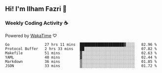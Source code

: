 ## Hi! I'm Ilham Fazri 👋

### Weekly Coding Activity ☕
Powered by [WakaTime](https://wakatime.com/) ♡
<!--START_SECTION:waka-->

```text
Go                27 hrs 11 mins  ████████████████████▓░░░░   82.96 %
Protocol Buffer   2 hrs 33 mins   ██░░░░░░░░░░░░░░░░░░░░░░░   07.82 %
Makefile          51 mins         ▓░░░░░░░░░░░░░░░░░░░░░░░░   02.63 %
YAML              48 mins         ▓░░░░░░░░░░░░░░░░░░░░░░░░   02.44 %
Markdown          36 mins         ▒░░░░░░░░░░░░░░░░░░░░░░░░   01.85 %
JSON              33 mins         ▒░░░░░░░░░░░░░░░░░░░░░░░░   01.72 %
```

<!--END_SECTION:waka-->
